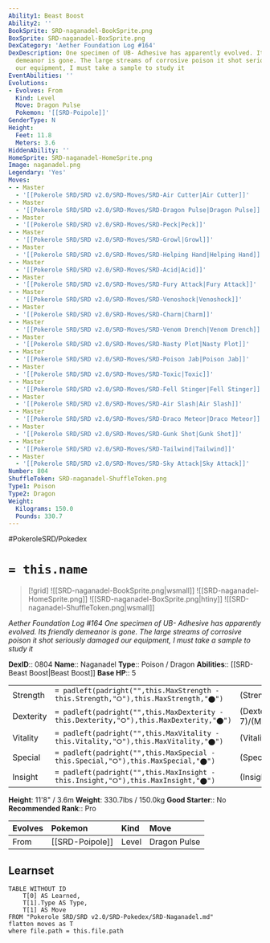 ```yaml
---
Ability1: Beast Boost
Ability2: ''
BookSprite: SRD-naganadel-BookSprite.png
BoxSprite: SRD-naganadel-BoxSprite.png
DexCategory: 'Aether Foundation Log #164'
DexDescription: One specimen of UB- Adhesive has apparently evolved. Its friendly
  demeanor is gone. The large streams of corrosive poison it shot seriously damaged
  our equipment, I must take a sample to study it
EventAbilities: ''
Evolutions:
- Evolves: From
  Kind: Level
  Move: Dragon Pulse
  Pokemon: '[[SRD-Poipole]]'
GenderType: N
Height:
  Feet: 11.8
  Meters: 3.6
HiddenAbility: ''
HomeSprite: SRD-naganadel-HomeSprite.png
Image: naganadel.png
Legendary: 'Yes'
Moves:
- - Master
  - '[[Pokerole SRD/SRD v2.0/SRD-Moves/SRD-Air Cutter|Air Cutter]]'
- - Master
  - '[[Pokerole SRD/SRD v2.0/SRD-Moves/SRD-Dragon Pulse|Dragon Pulse]]'
- - Master
  - '[[Pokerole SRD/SRD v2.0/SRD-Moves/SRD-Peck|Peck]]'
- - Master
  - '[[Pokerole SRD/SRD v2.0/SRD-Moves/SRD-Growl|Growl]]'
- - Master
  - '[[Pokerole SRD/SRD v2.0/SRD-Moves/SRD-Helping Hand|Helping Hand]]'
- - Master
  - '[[Pokerole SRD/SRD v2.0/SRD-Moves/SRD-Acid|Acid]]'
- - Master
  - '[[Pokerole SRD/SRD v2.0/SRD-Moves/SRD-Fury Attack|Fury Attack]]'
- - Master
  - '[[Pokerole SRD/SRD v2.0/SRD-Moves/SRD-Venoshock|Venoshock]]'
- - Master
  - '[[Pokerole SRD/SRD v2.0/SRD-Moves/SRD-Charm|Charm]]'
- - Master
  - '[[Pokerole SRD/SRD v2.0/SRD-Moves/SRD-Venom Drench|Venom Drench]]'
- - Master
  - '[[Pokerole SRD/SRD v2.0/SRD-Moves/SRD-Nasty Plot|Nasty Plot]]'
- - Master
  - '[[Pokerole SRD/SRD v2.0/SRD-Moves/SRD-Poison Jab|Poison Jab]]'
- - Master
  - '[[Pokerole SRD/SRD v2.0/SRD-Moves/SRD-Toxic|Toxic]]'
- - Master
  - '[[Pokerole SRD/SRD v2.0/SRD-Moves/SRD-Fell Stinger|Fell Stinger]]'
- - Master
  - '[[Pokerole SRD/SRD v2.0/SRD-Moves/SRD-Air Slash|Air Slash]]'
- - Master
  - '[[Pokerole SRD/SRD v2.0/SRD-Moves/SRD-Draco Meteor|Draco Meteor]]'
- - Master
  - '[[Pokerole SRD/SRD v2.0/SRD-Moves/SRD-Gunk Shot|Gunk Shot]]'
- - Master
  - '[[Pokerole SRD/SRD v2.0/SRD-Moves/SRD-Tailwind|Tailwind]]'
- - Master
  - '[[Pokerole SRD/SRD v2.0/SRD-Moves/SRD-Sky Attack|Sky Attack]]'
Number: 804
ShuffleToken: SRD-naganadel-ShuffleToken.png
Type1: Poison
Type2: Dragon
Weight:
  Kilograms: 150.0
  Pounds: 330.7
---
```


#PokeroleSRD/Pokedex

# `= this.name`

> [!grid]
> ![[SRD-naganadel-BookSprite.png|wsmall]]
> ![[SRD-naganadel-HomeSprite.png]]
> ![[SRD-naganadel-BoxSprite.png|htiny]]
> ![[SRD-naganadel-ShuffleToken.png|wsmall]]


*Aether Foundation Log #164*
*One specimen of UB- Adhesive has apparently evolved. Its friendly demeanor is gone. The large streams of corrosive poison it shot seriously damaged our equipment, I must take a sample to study it*

**DexID**:: 0804
**Name**:: Naganadel
**Type**:: Poison / Dragon
**Abilities**:: [[SRD-Beast Boost|Beast Boost]]
**Base HP**:: 5

|           |                                                                                        |                                          |
| --------- | -------------------------------------------------------------------------------------- | ---------------------------------------- |
| Strength  | `= padleft(padright("",this.MaxStrength - this.Strength,"⭘"),this.MaxStrength,"⬤")`    | (Strength::5)/(MaxStrength::5)   |
| Dexterity | `= padleft(padright("",this.MaxDexterity - this.Dexterity,"⭘"),this.MaxDexterity,"⬤")` | (Dexterity:: 7)/(MaxDexterity::7) |
| Vitality  | `= padleft(padright("",this.MaxVitality - this.Vitality,"⭘"),this.MaxVitality,"⬤")`    | (Vitality::5)/(MaxVitality::5)   |
| Special   | `= padleft(padright("",this.MaxSpecial - this.Special,"⭘"),this.MaxSpecial,"⬤")`       | (Special::7)/(MaxSpecial::7)     |
| Insight   | `= padleft(padright("",this.MaxInsight - this.Insight,"⭘"),this.MaxInsight,"⬤")`       | (Insight::5)/(MaxInsight::5)     |

**Height**: 11'8" / 3.6m
**Weight**: 330.7lbs / 150.0kg
**Good Starter**:: No
**Recommended Rank**:: Pro

| Evolves   | Pokemon         | Kind   | Move         |
|:----------|:----------------|:-------|:-------------|
| From      | [[SRD-Poipole]] | Level  | Dragon Pulse |

## Learnset

```dataview
TABLE WITHOUT ID
    T[0] AS Learned,
    T[1].Type AS Type,
    T[1] AS Move
FROM "Pokerole SRD/SRD v2.0/SRD-Pokedex/SRD-Naganadel.md"
flatten moves as T
where file.path = this.file.path
```
